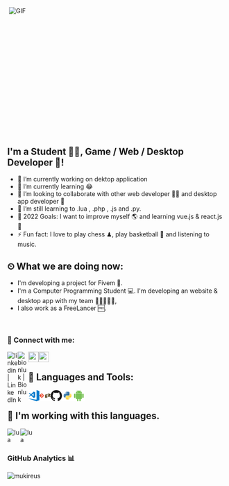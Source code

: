 <img align="right" alt="GIF" src="https://mir-s3-cdn-cf.behance.net/project_modules/disp/65626933112811.56a01870441f4.gif?raw=true" width="500" height="320" />

## I'm a Student 👨‍🎓, Game / Web / Desktop Developer 🚀!
- 🔭 I’m currently working on dektop application
- 🌱 I’m currently learning 😂
- 👯 I’m looking to collaborate with other web developer 👩‍💻 and desktop app developer 🎨
- 🤔 I’m still learning to .lua , .php , .js and  .py.
- 🥅 2022 Goals: I want to improve myself 🌎 and learning  vue.js & react.js 🤖
- ⚡ Fun fact: I love to play chess ♟, play basketball 🏀 and listening to music.


## ⏲ What we are doing now:
- I'm developing a project for Fivem 📃.
- I'm a Computer Programming Student 💻. I'm developing an website & desktop app with my team 👨🏼‍🤝‍👨🏻, 
- I also work as a FreeLancer 🆓.

<br />

### 📩 Connect with me:

[<img align="left" alt="linkedin | LinkedIn" width="24px" src="https://raw.githubusercontent.com/peterthehan/peterthehan/master/assets/linkedin.svg" />][linkedin]
[<img align="left" alt="bionluk | Bionluk" width="24px" src="https://i0.wp.com/www.moramfi.com/wp-content/uploads/2020/06/unnamed-min-1.png?resize=344%2C344&ssl=1" />][bionluk]
[<img align="left" height="24" width="24" src="https://cdn.jsdelivr.net/npm/simple-icons@v4/icons/instagram.svg" />][instagram]
[<img align="left" height="24" width="24" src="https://cdn.jsdelivr.net/npm/simple-icons@v4/icons/gmail.svg" />][gmail]

<br />

## 🔧 Languages and Tools:

[<img align="left" alt="Visual Studio Code" width="26px" src="https://raw.githubusercontent.com/github/explore/80688e429a7d4ef2fca1e82350fe8e3517d3494d/topics/visual-studio-code/visual-studio-code.png" />][vsCode]
[<img align="left" alt="Git" width="26px" src="https://raw.githubusercontent.com/github/explore/80688e429a7d4ef2fca1e82350fe8e3517d3494d/topics/git/git.png" />][git]
[<img align="left" alt="GitHub" width="26px" src="https://raw.githubusercontent.com/github/explore/78df643247d429f6cc873026c0622819ad797942/topics/github/github.png" />][github]
[<img align="left" alt="Python" width="26px" src="https://raw.githubusercontent.com/github/explore/cebd63002168a05a6a642f309227eefeccd92950/topics/python/python.png" />][python]
[<img align="left" alt="Android" width="26px" src="https://raw.githubusercontent.com/github/explore/80688e429a7d4ef2fca1e82350fe8e3517d3494d/topics/android/android.png" />][android]

<br />

## 🚀 I'm working with this languages.
[<img align="left" alt="lua" width="30px" src="https://upload.wikimedia.org/wikipedia/commons/thumb/c/cf/Lua-Logo.svg/1200px-Lua-Logo.svg.png" />][lua]
[<img align="left" alt="lua" width="30px" src="https://iconape.com/wp-content/png_logo_vector/c.png" />][c#]

<br />
<br />

### GitHub Analytics 📊

  <img height="180em" align="left" src="https://github-readme-stats.vercel.app/api/top-langs/?username=exdf0&hide=javascript,lua,css,scss,html&theme=tokyonight" alt="mukireus"/>
</a>
<br />
<br />

[instagram]: https://www.instagram.com/hakan.arslan0
[bionluk]: https://bionluk.com/exiledf
[linkedin]: https://www.linkedin.com/in/
[medium]: https://exdf.xyz
[gmail]: mailto:hakanarslanexdf@gmail.com
[vsCode]: https://code.visualstudio.com/
[git]: https://git-scm.com/
[android]: https://www.android.com/
[github]: https://github.com/exdf0
[python]: https://www.python.org/
[ios]: https://www.apple.com/ios/ios-14/
[xd]: https://www.adobe.com/products/xd.html
[lua]: https://www.lua.org
[c#]: https://dotnet.microsoft.com/apps/aspnet/web-apps
